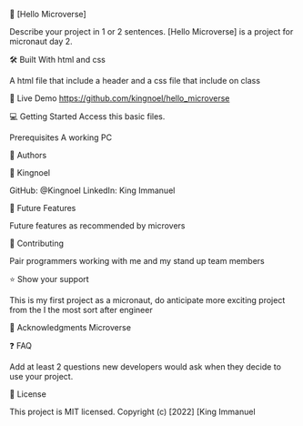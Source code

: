 📖 [Hello Microverse]

Describe your project in 1 or 2 sentences.
[Hello Microverse] is a project for micronaut day 2.

🛠 Built With
html and css



A html file that include a header and a css file that include on class

🚀 Live Demo
https://github.com/kingnoel/hello_microverse

💻 Getting Started
Access this basic files.

Prerequisites
A working PC


👥 Authors

👤 Kingnoel

GitHub: @Kingnoel
LinkedIn: King Immanuel

🔭 Future Features

Future features as recommended by microvers

🤝 Contributing

Pair programmers working with me and my stand up team members

⭐️ Show your support

This is my first project as a micronaut, do anticipate more exciting project from the I the most sort after engineer

🙏 Acknowledgments
Microverse

❓ FAQ

Add at least 2 questions new developers would ask when they decide to use your project.

📝 License

This project is MIT licensed.
Copyright (c) [2022] [King Immanuel
